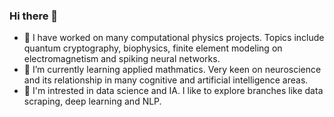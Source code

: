 ### Hi there 👋

- 🔭 I have worked on many computational physics projects. Topics include quantum cryptography, biophysics, finite element modeling on electromagnetism and spiking neural networks.
- 🌱 I’m currently learning applied mathmatics. Very keen on neuroscience and its relationship in many cognitive and artificial intelligence areas.
- 🌾 I'm intrested in data science and IA. I like to explore branches like data scraping, deep learning and NLP.




<!--
**RaulAdSe/RaulAdSe** is a ✨ _special_ ✨ repository because its `README.md` (this file) appears on your GitHub profile.

Here are some ideas to get you started:

- 🔭 I’m currently working on ...
- 🌱 I’m currently learning ...
- 👯 I’m looking to collaborate on ...
- 🤔 I’m looking for help with ...
- 💬 Ask me about ...
- 📫 How to reach me: ...
- 😄 Pronouns: ...
- ⚡ Fun fact: ...
-->
